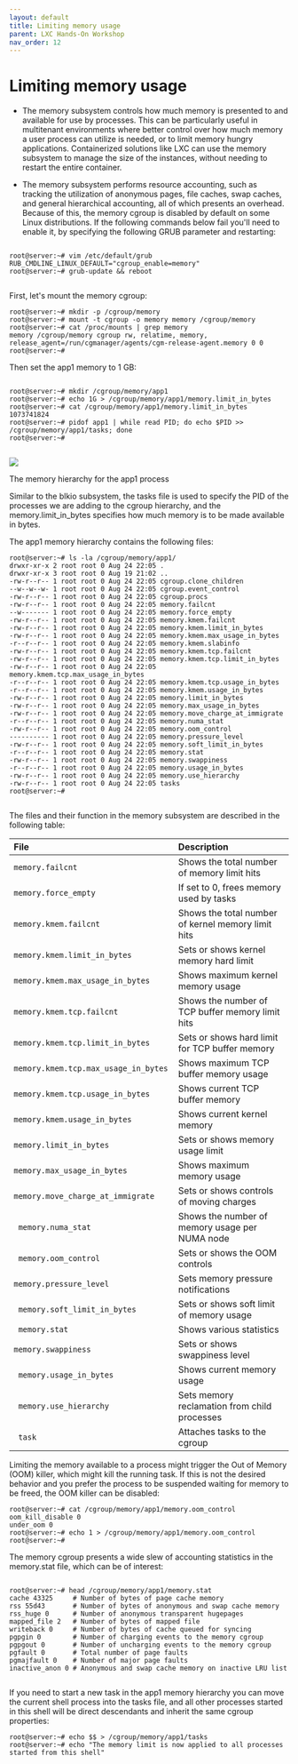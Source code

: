```yaml
---
layout: default
title: Limiting memory usage
parent: LXC Hands-On Workshop
nav_order: 12
---
```



# Limiting memory usage

- The memory subsystem controls how much memory is presented to and available for use by processes. This can be particularly useful in multitenant environments where better control over how much memory a user process can utilize is needed, or to limit memory hungry applications. Containerized solutions like LXC can use the memory subsystem to manage the size of the instances, without needing to restart the entire container.

- The memory subsystem performs resource accounting, such as tracking the utilization of anonymous pages, file caches, swap caches, 
and general hierarchical accounting, all of which presents an overhead. Because of this, the memory cgroup is disabled by default on some Linux distributions. 
If the following commands below fail you'll need to enable it, by specifying the following GRUB parameter and restarting:

```

root@server:~# vim /etc/default/grub
RUB_CMDLINE_LINUX_DEFAULT="cgroup_enable=memory"
root@server:~# grub-update && reboot


```
First, let's mount the memory cgroup:

```
root@server:~# mkdir -p /cgroup/memory
root@server:~# mount -t cgroup -o memory memory /cgroup/memory
root@server:~# cat /proc/mounts | grep memory
memory /cgroup/memory cgroup rw, relatime, memory, release_agent=/run/cgmanager/agents/cgm-release-agent.memory 0 0
root@server:~#

```
Then set the app1 memory to 1 GB:

```

root@server:~# mkdir /cgroup/memory/app1
root@server:~# echo 1G > /cgroup/memory/app1/memory.limit_in_bytes
root@server:~# cat /cgroup/memory/app1/memory.limit_in_bytes
1073741824
root@server:~# pidof app1 | while read PID; do echo $PID >> /cgroup/memory/app1/tasks; done
root@server:~#


```

![](https://raw.githubusercontent.com/sangam14/ContainerLabs/master/img/mount-app1.jpg)

The memory hierarchy for the app1 process

Similar to the blkio subsystem, the tasks file is used to specify the PID of the processes we are adding to the cgroup hierarchy, and the memory.limit_in_bytes specifies how much memory is to be made available in bytes.

The app1 memory hierarchy contains the following files:

```
root@server:~# ls -la /cgroup/memory/app1/
drwxr-xr-x 2 root root 0 Aug 24 22:05 .
drwxr-xr-x 3 root root 0 Aug 19 21:02 ..
-rw-r--r-- 1 root root 0 Aug 24 22:05 cgroup.clone_children
--w--w--w- 1 root root 0 Aug 24 22:05 cgroup.event_control
-rw-r--r-- 1 root root 0 Aug 24 22:05 cgroup.procs
-rw-r--r-- 1 root root 0 Aug 24 22:05 memory.failcnt
--w------- 1 root root 0 Aug 24 22:05 memory.force_empty
-rw-r--r-- 1 root root 0 Aug 24 22:05 memory.kmem.failcnt
-rw-r--r-- 1 root root 0 Aug 24 22:05 memory.kmem.limit_in_bytes
-rw-r--r-- 1 root root 0 Aug 24 22:05 memory.kmem.max_usage_in_bytes
-r--r--r-- 1 root root 0 Aug 24 22:05 memory.kmem.slabinfo
-rw-r--r-- 1 root root 0 Aug 24 22:05 memory.kmem.tcp.failcnt
-rw-r--r-- 1 root root 0 Aug 24 22:05 memory.kmem.tcp.limit_in_bytes
-rw-r--r-- 1 root root 0 Aug 24 22:05 memory.kmem.tcp.max_usage_in_bytes
-r--r--r-- 1 root root 0 Aug 24 22:05 memory.kmem.tcp.usage_in_bytes
-r--r--r-- 1 root root 0 Aug 24 22:05 memory.kmem.usage_in_bytes
-rw-r--r-- 1 root root 0 Aug 24 22:05 memory.limit_in_bytes
-rw-r--r-- 1 root root 0 Aug 24 22:05 memory.max_usage_in_bytes
-rw-r--r-- 1 root root 0 Aug 24 22:05 memory.move_charge_at_immigrate
-r--r--r-- 1 root root 0 Aug 24 22:05 memory.numa_stat
-rw-r--r-- 1 root root 0 Aug 24 22:05 memory.oom_control
---------- 1 root root 0 Aug 24 22:05 memory.pressure_level
-rw-r--r-- 1 root root 0 Aug 24 22:05 memory.soft_limit_in_bytes
-r--r--r-- 1 root root 0 Aug 24 22:05 memory.stat
-rw-r--r-- 1 root root 0 Aug 24 22:05 memory.swappiness
-r--r--r-- 1 root root 0 Aug 24 22:05 memory.usage_in_bytes
-rw-r--r-- 1 root root 0 Aug 24 22:05 memory.use_hierarchy
-rw-r--r-- 1 root root 0 Aug 24 22:05 tasks
root@server:~#


```

The files and their function in the memory subsystem are described in the following table:

| File         | Description    | 
|:-------------|:------------------|
| `memory.failcnt `  | Shows the total number of memory limit hits  | 
| `memory.force_empty` | If set to 0, frees memory used by tasks  | 
| ` memory.kmem.failcnt `  |   Shows the total number of kernel memory limit hits | 
| `memory.kmem.limit_in_bytes `  | Sets or shows kernel memory hard limit | 
| `memory.kmem.max_usage_in_bytes `| Shows maximum kernel memory usage | 
| `memory.kmem.tcp.failcnt ` | Shows the number of TCP buffer memory limit hits | 
| `memory.kmem.tcp.limit_in_bytes` | Sets or shows hard limit for TCP buffer memory| 
| `memory.kmem.tcp.max_usage_in_bytes `  |Shows maximum TCP buffer memory usage | 
| `memory.kmem.tcp.usage_in_bytes `  | Shows current TCP buffer memory |
| `memory.kmem.usage_in_bytes` | Shows current kernel memory | 
| ` memory.limit_in_bytes ` | Sets or shows memory usage limit | 
| ` memory.max_usage_in_bytes ` | Shows maximum memory usage | 
| `memory.move_charge_at_immigrate ` | Sets or shows controls of moving charges| 
| ` memory.numa_stat` |  Shows the number of memory usage per NUMA node | 
| ` memory.oom_control` | Sets or shows the OOM controls | 
| `memory.pressure_level ` | Sets memory pressure notifications | 
| ` memory.soft_limit_in_bytes` | Sets or shows soft limit of memory usage | 
| ` memory.stat` | Shows various statistics | 
| `memory.swappiness ` | Sets or shows swappiness level | 
| ` memory.usage_in_bytes` | Shows current memory usage | 
| ` memory.use_hierarchy` | Sets memory reclamation from child processes | 
| ` task` | Attaches tasks to the cgroup | 

Limiting the memory available to a process might trigger the Out of Memory (OOM) killer, which might kill the running task. 
If this is not the desired behavior and you prefer the process to be suspended waiting for memory to be freed, the OOM killer can be disabled:

```
root@server:~# cat /cgroup/memory/app1/memory.oom_control
oom_kill_disable 0
under_oom 0
root@server:~# echo 1 > /cgroup/memory/app1/memory.oom_control
root@server:~#

```

The memory cgroup presents a wide slew of accounting statistics in the memory.stat file, which can be of interest:

```

root@server:~# head /cgroup/memory/app1/memory.stat
cache 43325     # Number of bytes of page cache memory
rss 55d43       # Number of bytes of anonymous and swap cache memory
rss_huge 0      # Number of anonymous transparent hugepages
mapped_file 2   # Number of bytes of mapped file
writeback 0     # Number of bytes of cache queued for syncing
pgpgin 0        # Number of charging events to the memory cgroup
pgpgout 0       # Number of uncharging events to the memory cgroup
pgfault 0       # Total number of page faults
pgmajfault 0    # Number of major page faults
inactive_anon 0 # Anonymous and swap cache memory on inactive LRU list


```
If you need to start a new task in the app1 memory hierarchy you can move the current shell process into the tasks file, 
and all other processes started in this shell will be direct descendants and inherit the same cgroup properties:

```
root@server:~# echo $$ > /cgroup/memory/app1/tasks
root@server:~# echo "The memory limit is now applied to all processes started from this shell"

```
